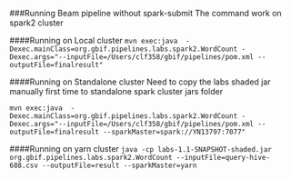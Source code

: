 ###Running Beam pipeline without spark-submit
The command work on spark2 cluster

####Running on Local cluster
```mvn exec:java  -Dexec.mainClass=org.gbif.pipelines.labs.spark2.WordCount -Dexec.args="--inputFile=/Users/clf358/gbif/pipelines/pom.xml --outputFile=finalresult"```

####Running on Standalone cluster
Need to copy the labs shaded jar manually first time to standalone spark cluster jars folder

```mvn exec:java  -Dexec.mainClass=org.gbif.pipelines.labs.spark2.WordCount -Dexec.args="--inputFile=/Users/clf358/gbif/pipelines/pom.xml --outputFile=finalresult --sparkMaster=spark://YN13797:7077"```

####Running on yarn cluster
```java -cp labs-1.1-SNAPSHOT-shaded.jar org.gbif.pipelines.labs.spark2.WordCount --inputFile=query-hive-688.csv --outputFile=result --sparkMaster=yarn```